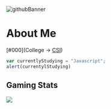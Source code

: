 <!--
**Alex-z01/Alex-z01** is a ✨ _special_ ✨ repository because its `README.md` (this file) appears on your GitHub profile.

Here are some ideas to get you started:

- 🔭 I’m currently working on ...
- 🌱 I’m currently learning ...
- 👯 I’m looking to collaborate on ...
- 🤔 I’m looking for help with ...
- 💬 Ask me about ...
- 📫 How to reach me: ...
- 😄 Pronouns: ...
- ⚡ Fun fact: ...
-->

![githubBanner](https://user-images.githubusercontent.com/69604949/165014619-b3059202-9abd-4f30-856b-de5f1d9ad531.gif)


<h1> About Me </h1>

[#000](College -> <a href='https://www.csi.cuny.edu/'>CSI</a>)

```javascript
var currentlyStudying = "Javascript";
alert(currentylStudying)
```



<h2> Gaming Stats </h2>
<img src="https://steam-stat.vercel.app/api?profileName=zchicken"/>



